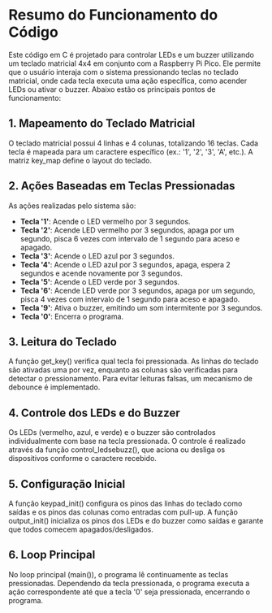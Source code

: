 # Resumo do Funcionamento do Código

Este código em C é projetado para controlar LEDs e um buzzer utilizando um teclado matricial 4x4 em conjunto com a Raspberry Pi Pico. Ele permite que o usuário interaja com o sistema pressionando teclas no teclado matricial, onde cada tecla executa uma ação específica, como acender LEDs ou ativar o buzzer. Abaixo estão os principais pontos de funcionamento:

## 1. Mapeamento do Teclado Matricial
O teclado matricial possui 4 linhas e 4 colunas, totalizando 16 teclas.
Cada tecla é mapeada para um caractere específico (ex.: '1', '2', '3', 'A', etc.).
A matriz key_map define o layout do teclado.
## 2. Ações Baseadas em Teclas Pressionadas
As ações realizadas pelo sistema são:

- **Tecla '1'**: Acende o LED vermelho por 3 segundos.
- **Tecla '2'**: Acende LED vermelho por 3 segundos, apaga por um segundo, pisca 6 vezes com intervalo de 1 segundo para aceso e apagado.
- **Tecla '3'**: Acende o LED azul por 3 segundos.
- **Tecla '4'**: Acende o LED azul por 3 segundos, apaga, espera 2 segundos e acende novamente por 3 segundos.
- **Tecla '5'**: Acende o LED verde por 3 segundos.
- **Tecla '6'**: Acende LED verde por 3 segundos, apaga por um segundo, pisca 4 vezes com intervalo de 1 segundo para aceso e apagado.
- **Tecla '9'**: Ativa o buzzer, emitindo um som intermitente por 3 segundos.
- **Tecla '0'**: Encerra o programa.

## 3. Leitura do Teclado
A função get_key() verifica qual tecla foi pressionada.
As linhas do teclado são ativadas uma por vez, enquanto as colunas são verificadas para detectar o pressionamento.
Para evitar leituras falsas, um mecanismo de debounce é implementado.
## 4. Controle dos LEDs e do Buzzer
Os LEDs (vermelho, azul, e verde) e o buzzer são controlados individualmente com base na tecla pressionada.
O controle é realizado através da função control_ledsebuzz(), que aciona ou desliga os dispositivos conforme o caractere recebido.
## 5. Configuração Inicial
A função keypad_init() configura os pinos das linhas do teclado como saídas e os pinos das colunas como entradas com pull-up.
A função output_init() inicializa os pinos dos LEDs e do buzzer como saídas e garante que todos comecem apagados/desligados.
## 6. Loop Principal
No loop principal (main()), o programa lê continuamente as teclas pressionadas.
Dependendo da tecla pressionada, o programa executa a ação correspondente até que a tecla '0' seja pressionada, encerrando o programa.
